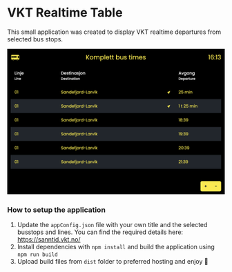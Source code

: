 # VKT Realtime Table

This small application was created to display VKT realtime departures from selected bus stops.

![preview image](https://github.com/miiik4/vkt.realtime.table/blob/main/assets/preview.png?raw=true)

### How to setup the application

1. Update the `appConfig.json` file with your own title and the selected busstops and lines. You can find the required details here: https://sanntid.vkt.no/
2. Install dependencies with `npm install` and build the application using `npm run build`
3. Upload build files from `dist` folder to preferred hosting and enjoy 🙌

